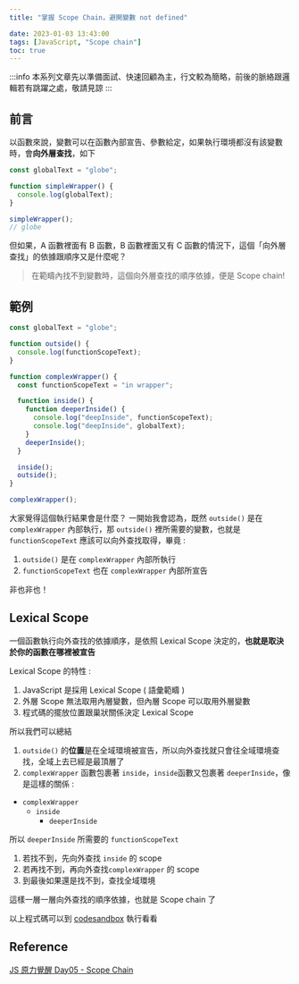 ```yaml
---
title: "掌握 Scope Chain，避開變數 not defined"

date: 2023-01-03 13:43:00
tags: [JavaScript, "Scope chain"]
toc: true
---
```


:::info
本系列文章先以準備面試、快速回顧為主，行文較為簡略，前後的脈絡跟邏輯若有跳躍之處，敬請見諒
:::

## 前言

以函數來說，變數可以在函數內部宣告、參數給定，如果執行環境都沒有該變數時，會**向外層查找**，如下

```js
const globalText = "globe";

function simpleWrapper() {
  console.log(globalText);
}

simpleWrapper();
// globe
```

但如果，A 函數裡面有 B 函數，B 函數裡面又有 C 函數的情況下，這個「向外層查找」的依據跟順序又是什麼呢？

> 在範疇內找不到變數時，這個向外層查找的順序依據，便是 Scope chain!

## 範例

```js
const globalText = "globe";

function outside() {
  console.log(functionScopeText);
}

function complexWrapper() {
  const functionScopeText = "in wrapper";

  function inside() {
    function deeperInside() {
      console.log("deepInside", functionScopeText);
      console.log("deepInside", globalText);
    }
    deeperInside();
  }

  inside();
  outside();
}

complexWrapper();
```

大家覺得這個執行結果會是什麼？
一開始我會認為，既然 `outside()` 是在 `complexWrapper` 內部執行，那 `outside()` 裡所需要的變數，也就是 `functionScopeText` 應該可以向外查找取得，畢竟 :

1. `outside()` 是在 `complexWrapper` 內部所執行
2. `functionScopeText` 也在 `complexWrapper` 內部所宣告

非也非也！

## Lexical Scope

一個函數執行向外查找的依據順序，是依照 Lexical Scope 決定的，**也就是取決於你的函數在哪裡被宣告**

Lexical Scope 的特性 :

1. JavaScript 是採用 Lexical Scope ( 語彙範疇 )
2. 外層 Scope 無法取用內層變數，但內層 Scope 可以取用外層變數
3. 程式碼的擺放位置跟巢狀關係決定 Lexical Scope

所以我們可以總結

1. `outside()` 的**位置**是在全域環境被宣告，所以向外查找就只會往全域環境查找，全域上去已經是最頂層了
2. `complexWrapper` 函數包裹著 `inside`，`inside`函數又包裹著 `deeperInside`，像是這樣的關係 :

- `complexWrapper`
  - `inside`
    - `deeperInside`

所以 `deeperInside` 所需要的 `functionScopeText`

1. 若找不到，先向外查找 `inside` 的 scope
2. 若再找不到，再向外查找`complexWrapper` 的 scope
3. 到最後如果還是找不到，查找全域環境

這樣一層一層向外查找的順序依據，也就是 Scope chain 了

以上程式碼可以到 [codesandbox](https://codesandbox.io/s/scope-chain-h4zrhx?file=/src/index.js) 執行看看

## Reference

[JS 原力覺醒 Day05 - Scope Chain](https://ithelp.ithome.com.tw/articles/10217997)
